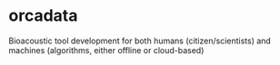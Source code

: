 # orcadata
Bioacoustic tool development for both humans (citizen/scientists) and machines (algorithms, either offline or cloud-based)
